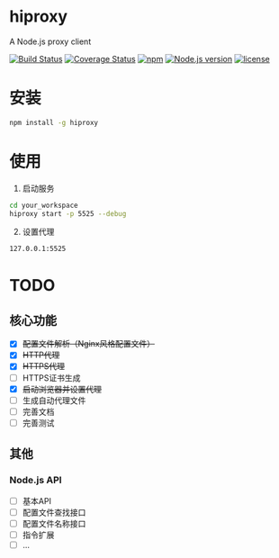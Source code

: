 # hiproxy
A Node.js proxy client

[![Build Status](https://travis-ci.org/zdying/hiproxy.svg?branch=master)](https://travis-ci.org/zdying/hiproxy)
[![Coverage Status](https://coveralls.io/repos/github/zdying/hiproxy/badge.svg?branch=master)](https://coveralls.io/github/zdying/hiproxy?branch=master)
[![npm](https://img.shields.io/npm/v/hiproxy.svg)](https://www.npmjs.com/package/hiproxy)
[![Node.js version](https://img.shields.io/badge/node-%3E%3D0.12.7-orange.svg)](https://nodejs.org/)
[![license](https://img.shields.io/badge/license-MIT-green.svg)](https://github.com/zdying/hiproxy/blob/master/LICENSE)

# 安装

```bash
npm install -g hiproxy
```

# 使用

1. 启动服务
```bash
cd your_workspace
hiproxy start -p 5525 --debug
```

2. 设置代理

```bash
127.0.0.1:5525
```

# TODO

## 核心功能

- [x] ~~配置文件解析（Nginx风格配置文件）~~
- [x] ~~HTTP代理~~
- [x] ~~HTTPS代理~~
- [ ] HTTPS证书生成
- [x] ~~启动浏览器并设置代理~~
- [ ] 生成自动代理文件
- [ ] 完善文档
- [ ] 完善测试

## 其他

### Node.js API

- [ ] 基本API
- [ ] 配置文件查找接口
- [ ] 配置文件名称接口
- [ ] 指令扩展
- [ ] ...
